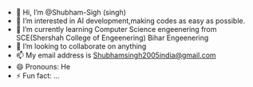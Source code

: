 - 👋 Hi, I’m @Shubham-Sigh (singh)
- 👀 I’m interested in AI development,making codes as easy as possible.
- 🌱 I’m currently learning Computer Science engeenering from SCE(Shershah College of Engeenering) Bihar Engeenering
- 💞️ I’m looking to collaborate on anything
- 📫 My email address is Shubhamsingh2005india@gmail.com
- 😄 Pronouns: He
- ⚡ Fun fact: ...

<!---
Shubham-Sinh/Shubham-Singh is a ✨ special ✨ repository because its `README.md` (this file) appears on your GitHub profile.
You can click the Preview link to take a look at your changes.
--->
